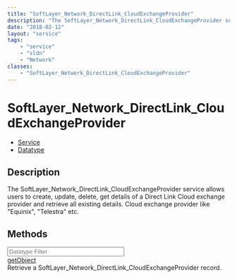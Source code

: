 ```yaml
---
title: "SoftLayer_Network_DirectLink_CloudExchangeProvider"
description: "The SoftLayer_Network_DirectLink_CloudExchangeProvider service allows users to create, update, delete, get details of a... "
date: "2018-02-12"
layout: "service"
tags:
    - "service"
    - "sldn"
    - "Network"
classes:
    - "SoftLayer_Network_DirectLink_CloudExchangeProvider"
---
```

# SoftLayer_Network_DirectLink_CloudExchangeProvider
<div id='service-datatype'>
    <ul id='sldn-reference-tabs'>
    <li id='service'> <a href='/reference/services/SoftLayer_Network_DirectLink_CloudExchangeProvider' >Service</a></li>    <li id='datatype'> <a href='/reference/datatypes/SoftLayer_Network_DirectLink_CloudExchangeProvider' >Datatype</a></li>
    </ul>
</div>

## Description
The SoftLayer_Network_DirectLink_CloudExchangeProvider service allows users to create, update, delete, get details of a Direct Link Cloud exchange provider and retrieve all existing details. Cloud exchange provider like "Equinix", "Telestra" etc. 
        
        
<div id="properties" class="content">
    <h2>Methods</h2>
    <div class="view-filters">
        <div class="clearfix">
            <div class="search-input-box">
                <input placeholder="Datatype Filter" onkeyup="titleSearch(inputId='edit-combine', divId='method-div', elementClass='method-row')" 
                    type="text" id="edit-combine" value="" size="30" maxlength="128" class="form-text">
            </div>
        </div>
    </div>
    <div id="method-div">
            <div class="method-row">
                        <span class='view-field-title'><a href='/reference/services/SoftLayer_Network_DirectLink_CloudExchangeProvider/getObject'> getObject</a> </span>
            <div class='views-field-body'>Retrieve a SoftLayer_Network_DirectLink_CloudExchangeProvider record.</div>
        </div>
        </div>
</div>

